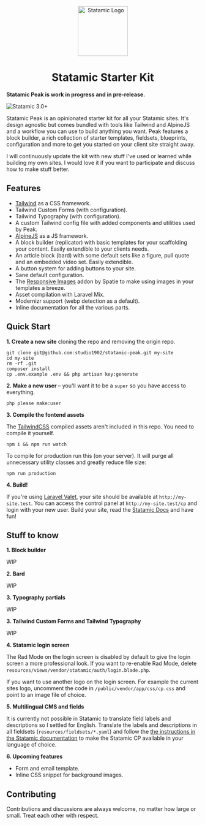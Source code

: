 <p align="center"><img src="https://cdn.studio1902.nl/assets/statamic-peak/statamic-peak-logo.svg" width="130" alt="Statamic Logo" /></p>
<h1 align="center">
  Statamic Starter Kit
</h1>

**Statamic Peak is work in progress and in pre-release.**

![Statamic 3.0+](https://img.shields.io/badge/Statamic-3.0+-FF269E?style=for-the-badge&link=https://statamic.com)

 Statamic Peak is an opinionated starter kit for all your Statamic sites. It's design agnostic but comes bundled with tools like Tailwind and AlpineJS and a workflow you can use to build anything you want. Peak features a block builder, a rich collection of starter templates, fieldsets, blueprints, configuration and more to get you started on your client site straight away.

 I will continuously update the kit with new stuff I've used or learned while building my own sites. I would love it if you want to participate and discuss how to make stuff better. 

## Features
- [Tailwind](https://tailwindcss.com) as a CSS framework.
- Tailwind Custom Forms (with configuration).
- Tailwind Typography (with configuration).
- A custom Tailwind config file with added components and utilities used by Peak. 
- [AlpineJS](https://github.com/alpinejs/alpine/) as a JS framework.
- A block builder (replicator) with basic templates for your scaffolding your content. Easily extendible to your clients needs. 
- An article block (bard) with some default sets like a figure, pull quote and an embedded video set. Easily extendible.
- A button system for adding buttons to your site.
- Sane default configuration.
- The [Responsive Images](https://github.com/spatie/statamic-responsive-images) addon by Spatie to make using images in your templates a breeze.
- Asset compilation with Laravel Mix.
- Modernizr support (webp detection as a default).
- Inline documentation for all the various parts.

## Quick Start

**1. Create a new site** cloning the repo and removing the origin repo.

```
git clone git@github.com:studio1902/statamic-peak.git my-site
cd my-site
rm -rf .git
composer install
cp .env.example .env && php artisan key:generate
```

**2. Make a new user** – you'll want it to be a `super` so you have access to everything.

```
php please make:user
```

**3. Compile the fontend assets** 

The [TailwindCSS](https://tailwindcss.com/) compiled assets aren't included in this repo. You need to compile it yourself.

```
npm i && npm run watch
```

To compile for production run this (on your server). It will purge all unnecessary utility classes and greatly reduce file size:
```
npm run production
```

**4. Build!**

If you're using [Laravel Valet](https://laravel.com/docs/valet), your site should be available at `http://my-site.test`. You can access the control panel at `http://my-site.test/cp` and login with your new user. Build your site, read the [Statamic Docs](https://statamic.dev) and have fun!

## Stuff to know

**1. Block builder**

WIP

**2. Bard**

WIP

**3. Typography partials**

WIP

**3. Tailwind Custom Forms and Tailwind Typography**

WIP

**4. Statamic login screen**

The Rad Mode on the login screen is disabled by default to give the login screen a more professional look. If you want to re-enable Rad Mode, delete `resources/views/vendor/statamic/auth/login.blade.php`.

If you want to use another logo on the login screen. For example the current sites logo, uncomment the code in `/public/vendor/app/css/cp.css` and point to an image file of choice.

**5. Multilingual CMS and fields** 

It is currently not possible in Statamic to translate field labels and descriptions so I settled for English. Translate the labels and descriptions in all fieldsets (`resources/fieldsets/*.yaml`) and follow the [the instructions in the Statamic documentation](https://statamic.dev/cp-translations#content) to make the Statamic CP available in your language of choice.

**6. Upcoming features**

* Form and email template.
* Inline CSS snippet for background images.


## Contributing

Contributions and discussions are always welcome, no matter how large or small. Treat each other with respect.
